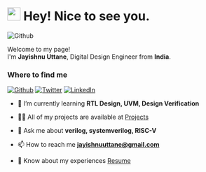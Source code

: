 <h1><img src="https://emojis.slackmojis.com/emojis/images/1531849430/4246/blob-sunglasses.gif?1531849430" width="30"/> Hey! Nice to see you.</h1>

<img alt="Github" src="https://visitor-badge.laobi.icu/badge?page_id=jayishnu637.visitor-badge" />
<p>Welcome to my page! </br> I'm <b>Jayishnu Uttane</b>, Digital Design Engineer from <b>India</b>. </p>
<h3>Where to find me</h3>
<p><a href="https://github.com/jayishnu637" target="_blank"><img alt="Github" src="https://img.shields.io/badge/GitHub-%2312100E.svg?&style=for-the-badge&logo=Github&logoColor=white" /></a> <a href="https://twitter.com/jayuttane" target="_blank"><img alt="Twitter" src="https://img.shields.io/badge/twitter-%231DA1F2.svg?&style=for-the-badge&logo=twitter&logoColor=white" /></a> <a href="https://www.linkedin.com/in/jayishnu637" target="_blank"><img alt="LinkedIn" src="https://img.shields.io/badge/linkedin-%230077B5.svg?&style=for-the-badge&logo=linkedin&logoColor=white" /></a>
</p>



<!--
- 🔭 I’m currently working on [NexoNauts](https://www.nexonauts.com/)
-->

- 🌱 I’m currently learning **RTL Design, UVM, Design Verification**

- 👨‍💻 All of my projects are available at [Projects](https://jayishnu.vercel.app)

- 💬 Ask me about **verilog, systemverilog, RISC-V**

- 📫 How to reach me **jayishnuuttane@gmail.com**

- 📄 Know about my experiences [Resume]([https://drive.google.com/file/d/15kpIFGaBoT0QD3ofjTNKOrXekfUF2Wru/view?usp=sharing](https://drive.google.com/file/d/15kpIFGaBoT0QD3ofjTNKOrXekfUF2Wru/view?usp=sharing))



